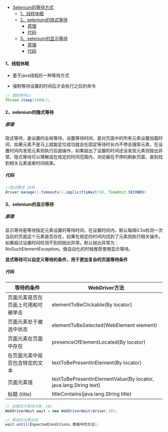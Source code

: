 - [Selenium的等待方式](#selenium的等待方式)
    + [1、线程休眠](#1线程休眠)
    + [2、selenium的隐式等待](#2selenium的隐式等待)
      - [原理](#原理)
      - [代码](#代码)
    + [3、selenium的显示等待](#3selenium的显示等待)
      - [原理](#原理)
      - [代码](#代码)

#### 1、线程休眠

- 基于java线程的一种等待方式

- 强制等待设置的时间后才会执行之后的命令

```java
// 强制等待1s
Thread.sleep(1000L);
```



#### 2、selenium的隐式等待

##### 原理

隐式等待，是设置的全局等待。设置等待时间，是对页面中的所有元素设置加载时间，如果元素不是马上就能定位成功就会在固定等待时长内不停去搜索元素，在设置时间内发现元素则执行后面操作，如果超出了设置的时间还没发现元素则抛出异常。隐式等待可以理解成在规定的时间范围内，浏览器在不停的刷新页面，直到找到相关元素或者时间结束。

##### 代码

```java
//隐试等待 10秒
driver.manage().timeouts().implicitlyWait(10, TimeUnit.SECONDS)
```



#### 3、selenium的显示等待

##### 原理

显示等待是等待指定元素设置的等待时间，在设置时间内，默认每隔0.5s检测一次当前的页面这个元素是否存在，如果在规定的时间内找到了元素则执行相关操作，如果超过设置时间检测不到则抛出异常。默认抛出异常为：NoSuchElementException。做自动化的时候推荐使用显示等待。

**显式等待可以自定义等待的条件，用于更加复杂的页面等待条件**



##### 代码

| 等待的条件                         | WebDriver方法                                                |
| ---------------------------------- | ------------------------------------------------------------ |
| 页面元素是否在页面上可用和可被单击 | elementToBeClickable(By locator)                             |
| 页面元素处于被选中状态             | elementToBeSelected(WebElement element)                      |
| 页面元素在页面中存在               | presenceOfElementLocated(By locator)                         |
| 在页面元素中是否包含特定的文本     | textToBePresentInElement(By locator)                         |
| 页面元素值                         | textToBePresentInElementValue(By locator, java.lang.String text) |
| 标题 (title)                       | titleContains(java.lang.String title)                        |

```java
// 创建显示等待对象，10s
WebDriverWait wait = new WebDriverWait(driver,10);

// 等待的元素出现
wait.until(ExpectedConditions.表格中的方法);
```


